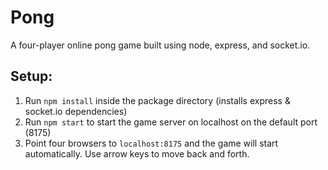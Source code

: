 # Pong
A four-player online pong game built using node, express, and socket.io.

## Setup:

1. Run `npm install` inside the package directory (installs express & socket.io dependencies)
2. Run `npm start` to start the game server on localhost on the default port (8175)
3. Point four browsers to `localhost:8175` and the game will start automatically. Use arrow keys to move back and forth.
